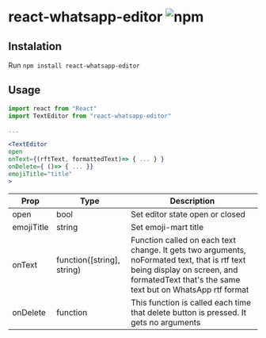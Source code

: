 # react-whatsapp-editor ![npm](https://img.shields.io/npm/v/react-whatsapp-text-editor)

## Instalation

Run ```npm install react-whatsapp-editor```

## Usage

```jsx
import react from "React"
import TextEditor from "react-whatsapp-editor"

...

<TextEditor 
open
onText={(rftText, formattedText)=> { ... } }
onDelete={ ()=> { ... }}
emojiTitle="title"
>
```

| Prop |Type| Description |
|------|----|-------------|
|open|bool|Set editor state open or closed|
|emojiTitle|string|Set emoji-mart title|
|onText|function([string], string)|Function called on each text change. It gets two arguments, noFormated text, that is rtf text being display on screen, and formatedText that's the same text but on WhatsApp rtf format|
|onDelete|function|This function is called each time that delete button is pressed. It gets no arguments|
